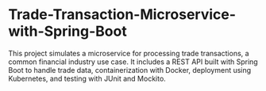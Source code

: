 # Trade-Transaction-Microservice-with-Spring-Boot
This project simulates a microservice for processing trade transactions, a common financial industry use case. It includes a REST API built with Spring Boot to handle trade data, containerization with Docker, deployment using Kubernetes, and testing with JUnit and Mockito.
